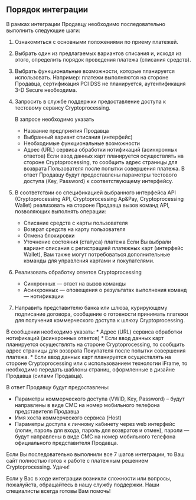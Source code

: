 ## Порядок интеграции

В рамках интеграции Продавцу необходимо последовательно выполнить следующие шаги:

1. Ознакомиться с основными положениями по приему платежей.

2. Выбрать один из предлагаемых вариантов списания и, исходя из этого, определить порядок проведения платежа (списания средств).

3. Выбрать функциональные возможности, которые планируется использовать.
Например: платежи выполняются на стороне Продавца, сертификация PCI DSS
не планируется, аутентификация 3-D Secure необходима.

4. Запросить в службе поддержки предоставление доступа к тестовому сервису Cryptoprocessing.

    В запросе необходимо указать
    * Название предприятия Продавца
    * Выбранный вариант списания (интерфейс)
    * Необходимые функциональные возможности
    * Адрес (URL) сервиса обработки нотификаций (асинхронных ответов)
Если ввод данных карт планируется осуществлять на стороне Cryptoprocessing, то сообщить адрес
страницы для возврата Пользователя после попытки совершения платежа.
В ответ Продавцу будут предоставлены параметры тестового доступа (Key, Password)
к соответствующему интерфейсу.

5. В соответствии со спецификацией выбранного интерфейса API (Cryptoprocessing API, Cryptoprocessing Ap&Pay,
Cryptoprocessing Wallet) реализовать на стороне Продавца вызов команд API, позволяющих выполнять операции:

    * Списание средств с карты пользователя
    * Возврат средств на карту пользователя
    * Отмена блокировки
    * Уточнение состояния (статуса) платежа
Если Вы выбрали вариант списания с регистрацией платежных карт (интерфейс Wallet), Вам
также могут потребоваться дополнительные команды для управления картами и покупателями.

6. Реализовать обработку ответов Cryptoprocessing

    * Синхронных — ответ на вызов команды
    * Асинхронных — оповещения о результатах выполнения команд — нотификации

7. Направить представителю банка или шлюза, курирующему подписание договора, сообщение
о готовности принимать платежи для получения коммерческого доступа к шлюзу Cryptoprocessing.

В сообщении необходимо указать:
    * Адрес (URL) сервиса обработки нотификаций (асинхронных ответов)
    * Если ввод данных карт планируется осуществлять на стороне Cryptoprocessing, то сообщить адрес страницы
    для возврата Покупателя после попытки совершения платежа.
    * Если ввод данных карт планируется осуществлять на стороне Cryptoprocessing или с использованием технологии
    iFrame, то необходимо передать шаблоны страниц, оформленные в дизайне Продавца (силами Продавца).

В ответ Продавцу будут предоставлены:
* Параметры коммерческого доступа (VWID, Key, Password) – будут направлены в виде СМС на номер
мобильного телефона представителя Продавца
* Имя хоста коммерческого сервиса (Host)
* Параметры доступа к личному кабинету через web интерфейс (логин, пароль для входа, пароль
для возвратов и отмен), пароли — будут направлены в виде СМС на номер мобильного телефона
официального представителя Продавца.

Если Вы последовательно выполнили все 7 шагов интеграции, то Ваш сайт полностью готов к работе с платежным решением Cryptoprocessing. Удачи!

Если у Вас в ходе интеграции возникли сложности или вопросы, пожалуйста, обращайтесь в нашу службу поддержки. Наши специалисты всегда готовы Вам
помочь!
